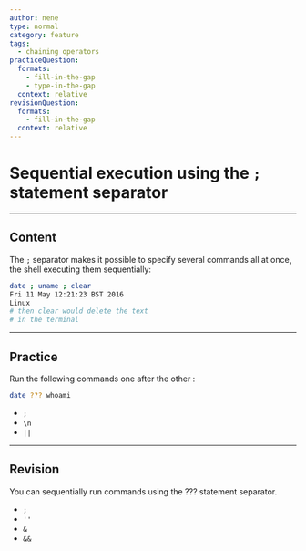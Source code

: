 ```yaml
---
author: nene
type: normal
category: feature
tags:
  - chaining operators
practiceQuestion:
  formats:
    - fill-in-the-gap
    - type-in-the-gap
  context: relative
revisionQuestion:
  formats:
    - fill-in-the-gap
  context: relative
---
```


# Sequential execution using the `;` statement separator


---

## Content

The `;` separator makes it possible to specify several commands all at once, the shell executing them sequentially: 

```bash
date ; uname ; clear
Fri 11 May 12:21:23 BST 2016
Linux
# then clear would delete the text
# in the terminal
```


---

## Practice

Run the following commands one after the other :

```bash
date ??? whoami
```

- `;`
- `\n`
- `||`


---

## Revision

You can sequentially run commands using the ??? statement separator.

- `;`
- `''`
- `&`
- `&&`
